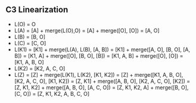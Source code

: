 ## C3 Linearization

* L(O) = O
* L(A) = [A] + merge(L(O),O) = [A] + merge([O], [O]) = [A, O]
* L(B) = [B, O]
* L(C) = [C, O]
* L(K1) = [K1] + merge(L(A), L(B), [A, B]) = [K1] + merge([A, O], [B, O], [A, B])
        = [K1, A] + merge([O], [B, O], [B]) = [K1, A, B] + merge([O], [O])
        = [K1, A, B, O]
* L(K2) = [K2, A, C, O]
* L(Z) = [Z] + merge(L(K1), L(K2), [K1, K2]) = [Z] + merge([K1, A, B, O], [K2, A, C, O], [K1, K2])
       = [Z, K1] + merge([A, B, O], [K2, A, C, O], [K2]) = [Z, K1, K2] + merge([A, B, O], [A, C, O])
       = [Z, K1, K2, A] + merge([B, O], [C, O]) 
       = [Z, K1, K2, A, B, C, O]
